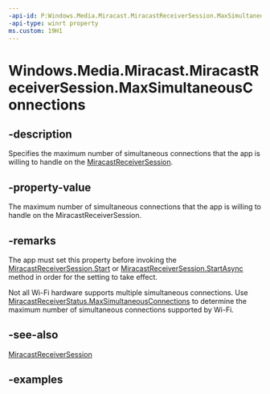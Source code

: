 ```yaml
---
-api-id: P:Windows.Media.Miracast.MiracastReceiverSession.MaxSimultaneousConnections
-api-type: winrt property
ms.custom: 19H1
---
```


<!-- Property syntax.
public int MaxSimultaneousConnections { get;  set; }
-->

# Windows.Media.Miracast.MiracastReceiverSession.MaxSimultaneousConnections

## -description

Specifies the maximum number of simultaneous connections that the app is willing to handle on the [MiracastReceiverSession](miracastreceiversession.md).

## -property-value

The maximum number of simultaneous connections that the app is willing to handle on the MiracastReceiverSession.

## -remarks

The app must set this property before invoking the [MiracastReceiverSession.Start](miracastreceiversession_start_1587696324.md) or [MiracastReceiverSession.StartAsync](miracastreceiversession_startasync_1931900819.md) method in order for the setting to take effect.

Not all Wi-Fi hardware supports multiple simultaneous connections. Use [MiracastReceiverStatus.MaxSimultaneousConnections](miracastreceiverstatus_maxsimultaneousconnections.md) to determine the maximum number of simultaneous connections supported by Wi-Fi.

## -see-also

[MiracastReceiverSession](miracastreceiversession.md)

## -examples

